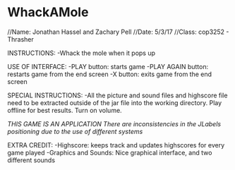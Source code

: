 # WhackAMole
//Name: Jonathan Hassel and Zachary Pell
//Date: 5/3/17
//Class: cop3252 - Thrasher

INSTRUCTIONS:
    -Whack the mole when it pops up

USE OF INTERFACE:
    -PLAY button: starts game
    -PLAY AGAIN button: restarts game from the end screen
    -X button: exits game from the end screen

SPECIAL INSTRUCTIONS:
    -All the picture and sound files and highscore file need to be extracted outside of the jar file into the
     working directory. Play offline for best results. Turn on volume.


*THIS GAME IS AN APPLICATION*
*There are inconsistencies in the JLabels positioning due to the use of different systems*


EXTRA CREDIT:
    -Highscore: keeps track and updates highscores for every game played
    -Graphics and Sounds: Nice graphical interface, and two different sounds
